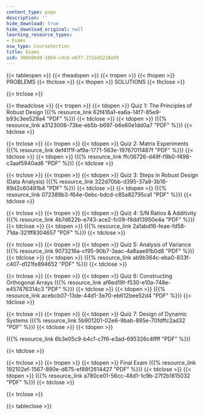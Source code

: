 ```yaml
---
content_type: page
description: ''
hide_download: true
hide_download_original: null
learning_resource_types:
- Exams
ocw_type: CourseSection
title: Exams
uid: 306b96d9-18b4-cdcb-e6f7-272ad5228a59
---
```


{{< tableopen >}}
{{< theadopen >}}
{{< tropen >}}
{{< thopen >}}
PROBLEMS
{{< thclose >}}
{{< thopen >}}
SOLUTIONS
{{< thclose >}}

{{< trclose >}}

{{< theadclose >}}
{{< tropen >}}
{{< tdopen >}}
Quiz 1: The Principles of Robust Design ({{% resource_link 62f416a1-ea6a-14f7-85e9-b93c3ee529a4 "PDF" %}})
{{< tdclose >}}
{{< tdopen >}}
({{% resource_link a3123006-73be-eb5b-b697-b6e60e1dd0a7 "PDF" %}})
{{< tdclose >}}

{{< trclose >}}
{{< tropen >}}
{{< tdopen >}}
Quiz 2: Matrix Experiments ({{% resource_link def41f1f-af9a-1771-563e-19767011487f "PDF" %}})
{{< tdclose >}}
{{< tdopen >}}
({{% resource_link ffc06726-d49f-f9b0-f498-c3aaf5940ad6 "PDF" %}})
{{< tdclose >}}

{{< trclose >}}
{{< tropen >}}
{{< tdopen >}}
Quiz 3: Steps in Robust Design (Data Analysis) ({{% resource_link 322d70bb-d395-37a9-3b16-89d2c60491b4 "PDF" %}})
{{< tdclose >}}
{{< tdopen >}}
({{% resource_link 072389b3-f64e-0ebc-bdcd-c85a82795ca1 "PDF" %}})
{{< tdclose >}}

{{< trclose >}}
{{< tropen >}}
{{< tdopen >}}
Quiz 4: S/N Ratios & Additivity ({{% resource_link 4b7d622b-e743-ace2-fc09-f8dd13950e4a "PDF" %}})
{{< tdclose >}}
{{< tdopen >}}
({{% resource_link 2a1abd16-feae-fd58-71da-321ff8304657 "PDF" %}})
{{< tdclose >}}

{{< trclose >}}
{{< tropen >}}
{{< tdopen >}}
Quiz 5: Analysis of Variance ({{% resource_link 9073216a-cf95-90b7-3aac-4a8aae91b0d8 "PDF" %}})
{{< tdclose >}}
{{< tdopen >}}
({{% resource_link ab9b364c-eba0-833f-c407-d121fe894652 "PDF" %}})
{{< tdclose >}}

{{< trclose >}}
{{< tropen >}}
{{< tdopen >}}
Quiz 6: Constructing Orthogonal Arrays ({{% resource_link af6ed19f-f530-e10a-748e-e457476314c3 "PDF" %}})
{{< tdclose >}}
{{< tdopen >}}
({{% resource_link acebcb07-13de-44d1-3e70-eb612bee52d4 "PDF" %}})
{{< tdclose >}}

{{< trclose >}}
{{< tropen >}}
{{< tdopen >}}
Quiz 7: Design of Dynamic Systems ({{% resource_link 5b901201-02e6-9bab-895e-70fdffc2ad32 "PDF" %}})
{{< tdclose >}}
{{< tdopen >}}


({{% resource_link 6b3e05c9-b4c1-c7f6-e3ad-695326c4ffff "PDF" %}})


{{< tdclose >}}

{{< trclose >}}
{{< tropen >}}
{{< tdopen >}}
Final Exam ({{% resource_link 192102ef-1567-890e-d675-ef88f2614427 "PDF" %}})
{{< tdclose >}}
{{< tdopen >}}
({{% resource_link a780ce01-56cc-48d1-1c9b-27f2b1615032 "PDF" %}})
{{< tdclose >}}

{{< trclose >}}

{{< tableclose >}}